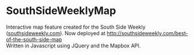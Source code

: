 # SouthSideWeeklyMap
Interactive map feature created for the South Side Weekly (<a href="http://southsideweekly.com">southsideweekly.com</a>). Now deployed at <a href="http://southsideweekly.com/best-of-the-south-side-map">http://southsideweekly.com/best-of-the-south-side-map</a>
<br>
Written in Javascript using JQuery and the Mapbox API.
